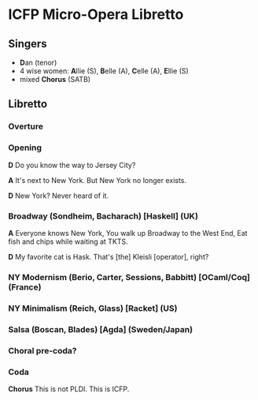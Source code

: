 # ICFP Micro-Opera Libretto

## Singers

* **D**an (tenor)
* 4 wise women: **A**llie (S), **B**elle (A), **C**elle (A), **E**llie (S)
* mixed **Chorus** (SATB)

## Libretto

### Overture

### Opening

**D** Do you know the way to Jersey City?

**A** It's next to New York. But New York no longer exists.

**D** New York? Never heard of it.

### Broadway (Sondheim, Bacharach) [Haskell] (UK)

**A** Everyone knows New York,
  You walk up Broadway to the West End,
  Eat fish and chips while waiting at TKTS.

**D** My favorite cat is Hask.
  That's [the] Kleisli [operator], right?

### NY Modernism (Berio, Carter, Sessions, Babbitt) [OCaml/Coq] (France)

### NY Minimalism (Reich, Glass) [Racket] (US)

### Salsa (Boscan, Blades) [Agda] (Sweden/Japan)

### Choral pre-coda?

### Coda

**Chorus** This is not PLDI. This is ICFP.
